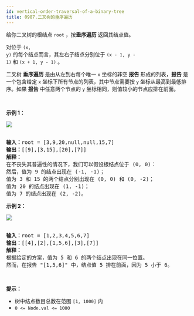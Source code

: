 ```yaml
---
id: vertical-order-traversal-of-a-binary-tree
title: 0987.二叉树的垂序遍历
---
```

给你二叉树的根结点 <code>root</code> ，按**垂序遍历** 返回其结点值。

对位于 <code>(x, y)</code> 的每个结点而言，其左右子结点分别位于 <code>(x - 1, y - 1)</code> 和 <code>(x + 1, y - 1)</code> 。

二叉树 **垂序遍历** 是由从左到右每个唯一 <code>x</code> 坐标的非空 **报告** 形成的列表，**报告** 是一个包含给定 <code>x</code> 坐标下所有节点的列表，其中节点需要按 <code>y</code> 坐标从最高到最低排序。如果 **报告** 中任意两个节点的 <code>y</code> 坐标相同，则值较小的节点应排在前面。

 

**示例 1：**

![](https://assets.leetcode-cn.com/aliyun-lc-upload/uploads/2019/02/02/1236_example_1.PNG)


<pre><br/><strong>输入：</strong>root = [3,9,20,null,null,15,7]<br/><strong>输出：</strong>[[9],[3,15],[20],[7]]<br/><strong>解释： </strong><br/>在不丧失其普遍性的情况下，我们可以假设根结点位于 (0, 0)：<br/>然后，值为 9 的结点出现在 (-1, -1)；<br/>值为 3 和 15 的两个结点分别出现在 (0, 0) 和 (0, -2)；<br/>值为 20 的结点出现在 (1, -1)；<br/>值为 7 的结点出现在 (2, -2)。<br/></pre>

**示例 2：**

**![](https://assets.leetcode-cn.com/aliyun-lc-upload/uploads/2019/02/23/tree2.png)**


<pre><br/><strong>输入：</strong>root = [1,2,3,4,5,6,7]<br/><strong>输出：</strong>[[4],[2],[1,5,6],[3],[7]]<br/><strong>解释：</strong><br/>根据给定的方案，值为 5 和 6 的两个结点出现在同一位置。<br/>然而，在报告 &#34;[1,5,6]&#34; 中，结点值 5 排在前面，因为 5 小于 6。<br/></pre>

 

**提示：**


- 树中结点数目总数在范围 <code>[1, 1000]</code> 内
- <code>0 &lt;= Node.val &lt;= 1000</code>
